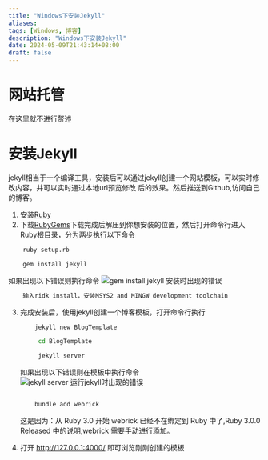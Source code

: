 ```yaml
---
title: "Windows下安装Jekyll"
aliases: 
tags: [Windows, 博客]
description: "Windows下安装Jekyll"
date: 2024-05-09T21:43:14+08:00
draft: false
---
```



# 网站托管
在这里就不进行赘述
# 安装Jekyll
jekyll相当于一个编译工具，安装后可以通过jekyll创建一个网站模板，可以实时修改内容，并可以实时通过本地url预览修改
后的效果。然后推送到Github,访问自己的博客。
1. 安装[Ruby](https://rubyinstaller.org/)
2. 下载[RubyGems](https://rubygems.org/pages/download)下载完成后解压到你想安装的位置，然后打开命令行进入Ruby根目录，分为两步执行以下命令
``` bat
    ruby setup.rb

    gem install jekyll
```
如果出现以下错误则执行命令
![gem install jekyll 安装时出现的错误](/img/Windows/Windows下安装Jekyll/gem_install_jekyll_error.png)

``` bat
    输入ridk install，安装MSYS2 and MINGW development toolchain
```
3. 完成安装后，使用jekyll创建一个博客模板，打开命令行执行
   ``` bat
       jekyll new BlogTemplate
   
        cd BlogTemplate
   
        jekyll server
   ```
    如果出现以下错误则在模板中执行命令
    ![jekyll server 运行jekyll时出现的错误](/img/Windows/Windows下安装Jekyll/gem_install_jekyll_error.png)

    ``` bat
   
        bundle add webrick
   
    ```
    这是因为：从 Ruby 3.0 开始 webrick 已经不在绑定到 Ruby 中了,Ruby 3.0.0 Released 中的说明,webrick 需要手动进行添加。

4. 打开 http://127.0.0.1:4000/ 即可浏览刚刚创建的模板
